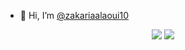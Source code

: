 - 👋 Hi, I’m  <a href="https://www.instagram.com/zakarialaoui10/">@zakariaalaoui10</a>   
 <p align="center"><img src="https://github-readme-stats.vercel.app/api/top-langs/?username=zakarialaoui10&theme=tokyonight"/>
 <img src="https://github-readme-stats.vercel.app/api?username=zakarialaoui10&hide=contribs,prs&theme=tokyonight"/>
</p>
